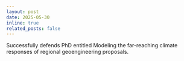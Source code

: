 ```yaml
---
layout: post
date: 2025-05-30
inline: true
related_posts: false
---
```


Successfully defends PhD entitled Modeling the far-reaching climate responses of regional geoengineering proposals.


